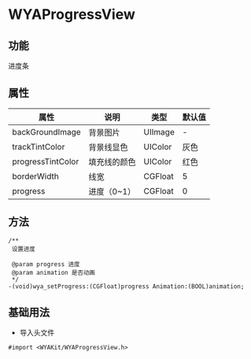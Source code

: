# WYAProgressView

## 功能
进度条

## 属性
属性 | 说明 | 类型 | 默认值
---|---|---|---
backGroundImage|背景图片|UIImage|-
trackTintColor|背景线显色|UIColor|灰色
progressTintColor|填充线的颜色|UIColor|红色
borderWidth|线宽|CGFloat|5
progress|进度（0~1）|CGFloat|0

## 方法
```Object-C
/**
 设置进度

 @param progress 进度
 @param animation 是否动画
 */
-(void)wya_setProgress:(CGFloat)progress Animation:(BOOL)animation;
```

## 基础用法
- 导入头文件

```
#import <WYAKit/WYAProgressView.h>
```


